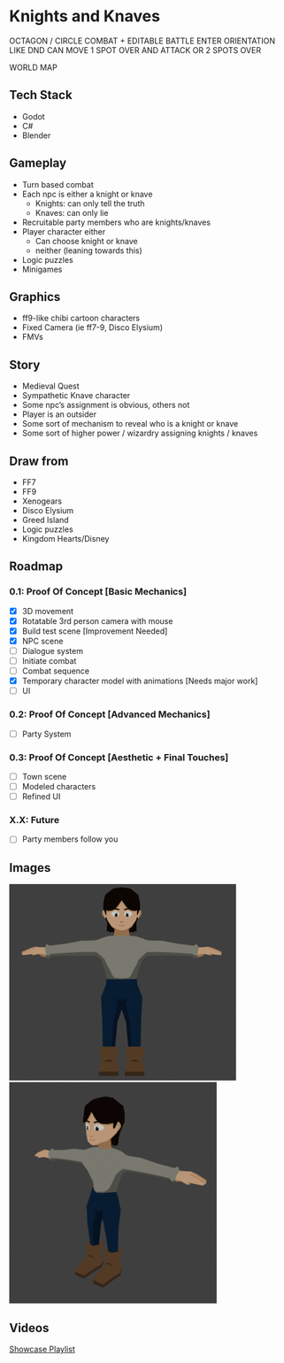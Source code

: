 # Knights and Knaves
 
OCTAGON / CIRCLE COMBAT + EDITABLE BATTLE ENTER ORIENTATION 
LIKE DND CAN MOVE 1 SPOT OVER AND ATTACK OR 2 SPOTS OVER

WORLD MAP

## Tech Stack
- Godot 
- C#
- Blender 

## Gameplay
- Turn based combat
- Each npc is either a knight or knave
  - Knights: can only tell the truth
  - Knaves: can only lie
- Recruitable party members who are knights/knaves
- Player character either
  - Can choose knight or knave
  - neither (leaning towards this)
- Logic puzzles
- Minigames

## Graphics
- ff9-like chibi cartoon characters
- Fixed Camera (ie ff7-9, Disco Elysium)
- FMVs

## Story
- Medieval Quest
- Sympathetic Knave character 
- Some npc’s assignment is obvious, others not
- Player is an outsider
- Some sort of mechanism to reveal who is a knight or knave
- Some sort of higher power / wizardry assigning knights / knaves

## Draw from
- FF7
- FF9
- Xenogears
- Disco Elysium
- Greed Island
- Logic puzzles
- Kingdom Hearts/Disney

## Roadmap
### 0.1: Proof Of Concept [Basic Mechanics]
- [X] 3D movement
- [X] Rotatable 3rd person camera with mouse
- [X] Build test scene [Improvement Needed]
- [X] NPC scene
- [ ] Dialogue system
- [ ] Initiate combat
- [ ] Combat sequence
- [X] Temporary character model with animations [Needs major work]
- [ ] UI
### 0.2: Proof Of Concept [Advanced Mechanics]
- [ ] Party System
### 0.3: Proof Of Concept [Aesthetic + Final Touches]
- [ ] Town scene
- [ ] Modeled characters
- [ ] Refined UI
### X.X: Future
- [ ] Party members follow you

## Images
<img src="screenshots/char.png" width="410" /> <img src="screenshots/char2.png" width="375" />
## Videos
[Showcase Playlist](https://www.youtube.com/watch?v=QhWuJ_pk5-A&list=PLE9KDpgiOyFDyoT6gnDmB5Nd-Xvu2F3We)
